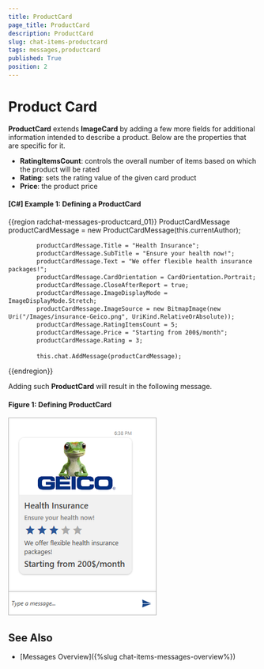 ```yaml
---
title: ProductCard
page_title: ProductCard
description: ProductCard
slug: chat-items-productcard
tags: messages,productcard
published: True
position: 2
---
```


# Product Card

__ProductCard__ extends __ImageCard__ by adding a few more fields for additional information intended to describe a product. Below are the properties that are specific for it.

* __RatingItemsCount__: controls the overall number of items based on which the product will be rated
* __Rating__: sets the rating value of the given card product
* __Price__: the product price

#### __[C#] Example 1: Defining a ProductCard__

{{region radchat-messages-productcard_01}}
	  ProductCardMessage productCardMessage = new ProductCardMessage(this.currentAuthor);
            
            productCardMessage.Title = "Health Insurance";
            productCardMessage.SubTitle = "Ensure your health now!";
            productCardMessage.Text = "We offer flexible health insurance packages!";
            productCardMessage.CardOrientation = CardOrientation.Portrait;
            productCardMessage.CloseAfterReport = true;
            productCardMessage.ImageDisplayMode = ImageDisplayMode.Stretch;
            productCardMessage.ImageSource = new BitmapImage(new Uri("/Images/insurance-Geico.png", UriKind.RelativeOrAbsolute));
            productCardMessage.RatingItemsCount = 5;
            productCardMessage.Price = "Starting from 200$/month";
            productCardMessage.Rating = 3;

            this.chat.AddMessage(productCardMessage);
{{endregion}}

Adding such __ProductCard__ will result in the following message.

#### __Figure 1: Defining ProductCard__
![Defining ImageCard](images/RadChat_ProductCard_01.png)

## See Also

* [Messages Overview]({%slug chat-items-messages-overview%})